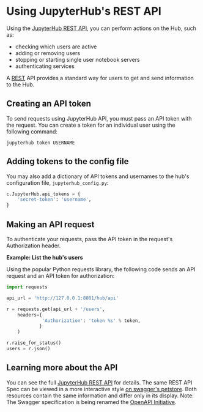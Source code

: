 # Using JupyterHub's REST API

Using the [JupyterHub REST API][], you can perform actions on the Hub,
such as:

- checking which users are active
- adding or removing users
- stopping or starting single user notebook servers
- authenticating services

A [REST](https://en.wikipedia.org/wiki/Representational_state_transfer)
API provides a standard way for users to get and send information to the
Hub.


## Creating an API token
To send requests using JupyterHub API, you must pass an API token with the
request. You can create a token for an individual user using the following
command:

    jupyterhub token USERNAME


## Adding tokens to the config file
You may also add a dictionary of API tokens and usernames to the hub's
configuration file, `jupyterhub_config.py`:

```python
c.JupyterHub.api_tokens = {
    'secret-token': 'username',
}
```


## Making an API request

To authenticate your requests, pass the API token in the request's
Authorization header.

**Example: List the hub's users**

Using the popular Python requests library, the following code sends an API
request and an API token for authorization:

```python
import requests

api_url = 'http://127.0.0.1:8081/hub/api'

r = requests.get(api_url + '/users',
    headers={
             'Authorization': 'token %s' % token,
            }
    )

r.raise_for_status()
users = r.json()
```


## Learning more about the API

You can see the full [JupyterHub REST API][] for details.
The same REST API Spec can be viewed in a more interactive style [on swagger's petstore][].
Both resources contain the same information and differ only in its display.
Note: The Swagger specification is being renamed the [OpenAPI Initiative][].

[on swagger's petstore]: http://petstore.swagger.io/?url=https://raw.githubusercontent.com/jupyterhub/jupyterhub/master/docs/rest-api.yml#!/default
[OpenAPI Initiative]: https://www.openapis.org/
[JupyterHub REST API]: ./api/index.html
